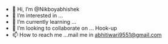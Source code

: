 - 👋 Hi, I’m @Nikboyabhishek
- 👀 I’m interested in ...
- 🌱 I’m currently learning ...
- 💞️ I’m looking to collaborate on ... Hook-up
- 📫 How to reach me ...mail me in abhitiwari9551@gmail.com

<!---
Nikboyabhishek/Nikboyabhishek is a ✨ special ✨ repository because its `README.md` (this file) appears on your GitHub profile.
You can click the Preview link to take a look at your changes.
--->
